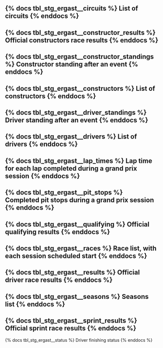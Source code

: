 {% docs tbl_stg_ergast__circuits %}
List of circuits
{% enddocs %}
---
{% docs tbl_stg_ergast__constructor_results %}
Official constructors race results
{% enddocs %}
---
{% docs tbl_stg_ergast__constructor_standings %}
Constructor standing after an event
{% enddocs %}
---
{% docs tbl_stg_ergast__constructors %}
List of constructors
{% enddocs %}
---
{% docs tbl_stg_ergast__driver_standings %}
Driver standing after an event
{% enddocs %}
---
{% docs tbl_stg_ergast__drivers %}
List of drivers
{% enddocs %}
---
{% docs tbl_stg_ergast__lap_times %}
Lap time for each lap completed during a grand prix session
{% enddocs %}
---
{% docs tbl_stg_ergast__pit_stops %}
Completed pit stops during a grand prix session
{% enddocs %}
---
{% docs tbl_stg_ergast__qualifying %}
Official qualifying results
{% enddocs %}
---
{% docs tbl_stg_ergast__races %}
Race list, with each session scheduled start
{% enddocs %}
---
{% docs tbl_stg_ergast__results %}
Official driver race results
{% enddocs %}
---
{% docs tbl_stg_ergast__seasons %}
Seasons list
{% enddocs %}
---
{% docs tbl_stg_ergast__sprint_results %}
Official sprint race results
{% enddocs %}
---
{% docs tbl_stg_ergast__status %}
Driver finishing status
{% enddocs %}
